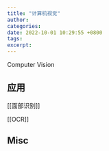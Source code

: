 ```yaml
---
title: "计算机视觉"
author: 
categories: 
date: 2022-10-01 10:29:55 +0800
tags: 
excerpt: 
---
```



Computer Vision


## 应用


[[面部识别]]

[[OCR]]







## Misc








